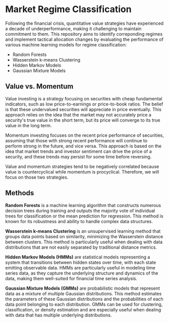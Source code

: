 # Market Regime Classification

Following the financial crisis, quantitative value strategies have experienced a decade of underperformance, making it challenging to maintain commitment to them. This repository aims to identify correponding regimes and implement tactical allocation changes by evaluating the performance of various machine learning models for regime classification:

- Random Forests
- Wasserstein k-means Clustering
- Hidden Markov Models
- Gaussian Mixture Models

## Value vs. Momentum

Value investing is a strategy focusing on securities with cheap fundamental indicators, such as low price-to-earnings or price-to-book ratios. The belief is that these undervalued securities will appreciate in price eventually. This approach relies on the idea that the market may not accurately price a security's true value in the short term, but its price will converge to its true value in the long term.

Momentum investing focuses on the recent price performance of securities, assuming that those with strong recent performance will continue to perform strong in the future, and vice versa. This approach is based on the idea that market trends and investor sentiment can drive the price of a security, and these trends may persist for some time before reversing.

Value and momentum strategies tend to be negatively correlated because value is countercyclical while momentum is procyclical. Therefore, we will focus on those two strategies.

## Methods

**Random Forests** is a machine learning algorithm that constructs numerous decision trees during training and outputs the majority vote of individual trees for classification or the mean prediction for regression. This method is known for its robustness and ability to handle complex data structures.

**Wasserstein k-means Clustering** is an unsupervised learning method that groups data points based on similarity, minimizing the Wasserstein distance between clusters. This method is particularly useful when dealing with data distributions that are not easily separated by traditional distance metrics.

**Hidden Markov Models (HMMs)** are statistical models representing a system that transitions between hidden states over time, with each state emitting observable data. HMMs are particularly useful in modeling time series data, as they capture the underlying structure and dynamics of the data, making them well-suited for financial time series analysis.

**Gaussian Mixture Models (GMMs)** are probabilistic models that represent data as a mixture of multiple Gaussian distributions. This method estimates the parameters of these Gaussian distributions and the probabilities of each data point belonging to each distribution. GMMs can be used for clustering, classification, or density estimation and are especially useful when dealing with data that has multiple underlying distributions.
